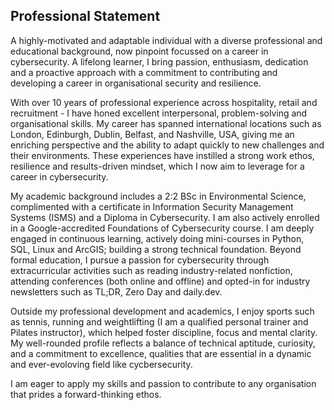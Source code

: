 ## Professional Statement 
A highly-motivated and adaptable individual with a diverse professional and educational background, now pinpoint focussed on a career in cybersecurity. A lifelong learner, I bring passion, enthusiasm, dedication and a proactive approach with a commitment to contributing and developing a career in organisational security and resilience.

With over 10 years of professional experience across hospitality, retail and recruitment - I have honed excellent interpersonal, problem-solving and organisational skills. My career has spanned international locations such as London, Edinburgh, Dublin, Belfast, and Nashville, USA, giving me an enriching perspective and the ability to adapt quickly to new challenges and their environments. These experiences have instilled a strong work ethos, resilience and results-driven mindset, which I now aim to leverage for a career in cybersecurity.

My academic background includes a 2:2 BSc in Environmental Science, complimented with a certificate in Information Security Management Systems (ISMS) and a Diploma in Cybersecurity. I am also actively enrolled in a Google-accredited Foundations of Cybersecurity course. I am deeply engaged in continuous learning, actively doing mini-courses in Python, SQL, Linux and ArcGIS; building a strong technical foundation. Beyond formal education, I pursue a passion for cybersecurity through extracurricular activities such as reading industry-related nonfiction, attending conferences (both online and offline) and opted-in for industry newsletters such as TL;DR, Zero Day and daily.dev.

Outside my professional development and academics, I enjoy sports such as tennis, running and weightlifting (I am a qualified personal trainer and Pilates instructor), which helped foster discipline, focus and mental clarity. My well-rounded profile reflects a balance of technical aptitude, curiosity, and a commitment to excellence, qualities that are essential in a dynamic and ever-evoloving field like cycbersecurity. 

I am eager to apply my skills and passion to contribute to any organisation that prides a forward-thinking ethos.
